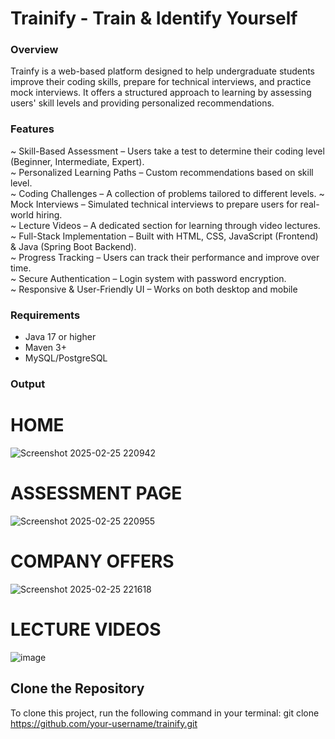 # Trainify - Train & Identify Yourself
### Overview

Trainfy is a web-based platform designed to help undergraduate students improve their coding skills, prepare for technical interviews, and practice mock interviews. It offers a structured approach to learning by assessing users' skill levels and providing personalized recommendations.

### Features

~ Skill-Based Assessment – Users take a test to determine their coding level (Beginner, Intermediate, Expert).  
~ Personalized Learning Paths – Custom recommendations based on skill level.  
~ Coding Challenges – A collection of problems tailored to different levels.
~ Mock Interviews – Simulated technical interviews to prepare users for real-world hiring.  
~ Lecture Videos – A dedicated section for learning through video lectures.  
~ Full-Stack Implementation – Built with HTML, CSS, JavaScript (Frontend) & Java (Spring Boot Backend).   
~ Progress Tracking – Users can track their performance and improve over time.  
~ Secure Authentication – Login system with password encryption.   
~ Responsive & User-Friendly UI – Works on both desktop and mobile  


### Requirements
- Java 17 or higher  
- Maven 3+  
- MySQL/PostgreSQL  


### Output

# HOME
![Screenshot 2025-02-25 220942](https://github.com/user-attachments/assets/58850f87-b7fb-4262-a185-59343c49a727)

# ASSESSMENT PAGE
![Screenshot 2025-02-25 220955](https://github.com/user-attachments/assets/d7194c18-aee5-4bba-9264-f89f1c591559)

# COMPANY OFFERS
![Screenshot 2025-02-25 221618](https://github.com/user-attachments/assets/ff788e7c-c6ff-44bf-b9b0-7dd198e65653)


# LECTURE VIDEOS
![image](https://github.com/user-attachments/assets/b6ec6165-c3c0-4113-a8dd-b4f17fdc5473)

## Clone the Repository
To clone this project, run the following command in your terminal:
git clone https://github.com/your-username/trainify.git
